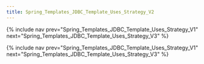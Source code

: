 ```yaml
---
title: Spring_Templates_JDBC_Template_Uses_Strategy_V2
---
```

{% include nav prev="Spring_Templates_JDBC_Template_Uses_Strategy_V1" next="Spring_Templates_JDBC_Template_Uses_Strategy_V3" %}



{% include nav prev="Spring_Templates_JDBC_Template_Uses_Strategy_V1" next="Spring_Templates_JDBC_Template_Uses_Strategy_V3" %}
